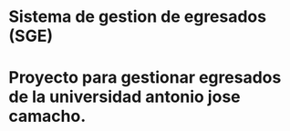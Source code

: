 # Sistema de gestion de egresados (SGE)

# Proyecto para gestionar egresados de la universidad antonio jose camacho.
